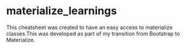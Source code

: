 # materialize_learnings
This cheatsheet was created to have an easy access to materialize classes.This was developed as part of my transition from Bootstrap to Materialize.
